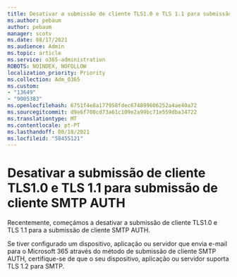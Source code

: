 ```yaml
---
title: Desativar a submissão de cliente TLS1.0 e TLS 1.1 para submissão de cliente SMTP AUTH
ms.author: pebaum
author: pebaum
manager: scotv
ms.date: 08/17/2021
ms.audience: Admin
ms.topic: article
ms.service: o365-administration
ROBOTS: NOINDEX, NOFOLLOW
localization_priority: Priority
ms.collection: Adm_O365
ms.custom:
- "13649"
- "9005383"
ms.openlocfilehash: 6751f4e8a177958fdec674899606252a4ae40a72
ms.sourcegitcommit: d9e6f700cd73a61c109e2a99bc71e559dba34722
ms.translationtype: MT
ms.contentlocale: pt-PT
ms.lasthandoff: 08/18/2021
ms.locfileid: "58455121"
---
```

# <a name="disabling-tls10-and-tls-11-for-smtp-auth-client-submission"></a>Desativar a submissão de cliente TLS1.0 e TLS 1.1 para submissão de cliente SMTP AUTH

Recentemente, começámos a desativar a submissão de cliente TLS1.0 e TLS 1.1 para a submissão de cliente SMTP AUTH. 

Se tiver configurado um dispositivo, aplicação ou servidor que envia e-mail para o Microsoft 365 através do método de submissão de cliente SMTP AUTH, certifique-se de que o seu dispositivo, aplicação ou servidor suporta TLS 1.2 para SMTP. 